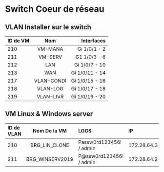 # Switch Coeur de réseau 


## VLAN Installer sur le switch 

| ID de VM         | Nom             | Interfaces  |
| :--------------- |:---------------:| -----:|
| 210              |   VM-MANA       |  Gi 1/0/1 - 2 |
| 211              |   VM-SERV       |  G1 1/0/3 - 6 |
| 212              |   LAN           |  Gi 1/0/7 - 10 |
| 213              |   WAN           |  Gi 1/0/11 - 14 |
| 217              |   VLAN-CONDI    |  Gi 1/0/15 - 16 |
| 218              |   VLAN-LOG      |  Gi 1/0/17 - 18 |
| 219              |   VLAN-LIVR     |  Gi 1/0/19 - 20 |



## VM Linux & Windows server

| ID de VLAN       | Nom De la VM     | LOGS                      | IP          |
| :--------------- |:---------------: | :------------------------ | :------------
| 210              |   BRG_LIN_CLONE  |  Passw0rd123456! / admin  | 172.28.64.3 |
| 211              |   BRG_WINSERV2019|  P@ssw0rd123456! / admin  | 172.28.64.2 |